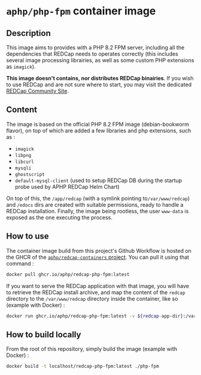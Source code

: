 # `aphp/php-fpm` container image

## Description
This image aims to provides with a PHP 8.2 FPM server, including all the dependencies that REDCap needs to operates correctly (this includes several image processing librairies, as well as some custom PHP extensions as `imagick`).

**This image doesn't contains, nor distributes REDCap binairies**. 
If you wish to use REDCap and are not sure where to start, you may visit the dedicated [REDCap Community Site](https://projectredcap.org/resources/community/).

## Content
The image is based on the official PHP 8.2 FPM image (debian-bookworm flavor), on top of which are added a few libraries and php extensions, such as :
- `imagick`
- `libpng`
- `libcurl`
- `mysqli`
- `ghostscript`
- `default-mysql-client` (used to setup REDCap DB during the startup probe used by APHP REDCap Helm Chart)

On top of this, the `/app/redcap` (with a symlink pointing to`/var/www/redcap`) and `/edocs` dirs are created with suitable permissions, ready to handle a REDCap installation.
Finally, the image being rootless, the user `www-data` is exposed as the one executing the process. 

## How to use

The container image build from this project's Github Workflow is hosted on the GHCR of the [`aphp/redcap-containers` project](https://github.com/aphp/redcap-containers/pkgs/container/redcap-php-fpm). You can pull it using that command : 

```sh
docker pull ghcr.io/aphp/redcap-php-fpm:latest
```

If you want to serve the REDCap application with that image, you will have to retrieve the REDCap install archive, and map the content of the `redcap` directory to the `/var/www/redcap` directory inside the container, like so (example with Docker) : 

```sh
docker run ghcr.io/aphp/redcap-php-fpm:latest -v ${redcap-app-dir}:/var/www/redcap
```

## How to build locally

From the root of this repository, simply build the image (example with Docker) : 

```sh
docker build -t localhost/redcap-php-fpm:latest ./php-fpm
```